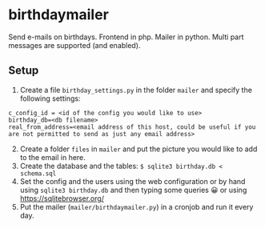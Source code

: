 # birthdaymailer
Send e-mails on birthdays.
Frontend in php. Mailer in python.
Multi part messages are supported (and enabled).

## Setup
1. Create a file `birthday_settings.py` in the folder `mailer` and specify the following settings:
```
c_config_id = <id of the config you would like to use>
birthday_db=<db filename>
real_from_address=<email address of this host, could be useful if you are not permitted to send as just any email address>
```
2. Create a folder `files` in `mailer` and put the picture you would like to add to the email in here.
3. Create the database and the tables: `$ sqlite3 birthday.db < schema.sql`
4. Set the config and the users using the web configuration or by hand using `sqlite3 birthday.db` and then typing some queries 😀 or using https://sqlitebrowser.org/
5. Put the mailer (`mailer/birthdaymailer.py`) in a cronjob and run it every day.
